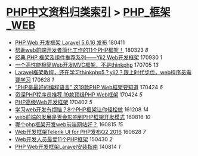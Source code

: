 [PHP中文资料归类索引](../README.md) > [PHP_框架_WEB](PHP_框架_WEB.md)
====
- [PHP Web 开发框架 Laravel 5.6.16 发布](http://jkwz.applinzi.com/ittc/7090708336679060491.html#PHP+Web+%E5%BC%80%E5%8F%91%E6%A1%86%E6%9E%B6+Laravel+5.6.16+%E5%8F%91%E5%B8%83) 180411  
- [帮助web前端开发者简化工作的11个PHP框架！](http://jkwz.applinzi.com/ittc/7083707334457295889.html#%E5%B8%AE%E5%8A%A9web%E5%89%8D%E7%AB%AF%E5%BC%80%E5%8F%91%E8%80%85%E7%AE%80%E5%8C%96%E5%B7%A5%E4%BD%9C%E7%9A%8411%E4%B8%AAPHP%E6%A1%86%E6%9E%B6%EF%BC%81) 180323 *8* 
- [经典 PHP 框架及组件推荐系列——Yii2 Web开发框架](http://jkwz.applinzi.com/ittc/7019068163176793104.html#%E7%BB%8F%E5%85%B8+PHP+%E6%A1%86%E6%9E%B6%E5%8F%8A%E7%BB%84%E4%BB%B6%E6%8E%A8%E8%8D%90%E7%B3%BB%E5%88%97%E2%80%94%E2%80%94Yii2+Web%E5%BC%80%E5%8F%91%E6%A1%86%E6%9E%B6) 170930 *1* 
- [一个高性能极简Web开发MVC框架，不是thinkphp](http://jkwz.applinzi.com/ittc/6986812407757145092.html#%E4%B8%80%E4%B8%AA%E9%AB%98%E6%80%A7%E8%83%BD%E6%9E%81%E7%AE%80Web%E5%BC%80%E5%8F%91MVC%E6%A1%86%E6%9E%B6%EF%BC%8C%E4%B8%8D%E6%98%AFthinkphp) 170705 *13* 
- [Laravel框架教程，还在学习thinkphp5？yii2？跟上时代步伐，web程序员需要学习](http://jkwz.applinzi.com/ittc/6984192732808348676.html#Laravel%E6%A1%86%E6%9E%B6%E6%95%99%E7%A8%8B%EF%BC%8C%E8%BF%98%E5%9C%A8%E5%AD%A6%E4%B9%A0thinkphp5%EF%BC%9Fyii2%EF%BC%9F%E8%B7%9F%E4%B8%8A%E6%97%B6%E4%BB%A3%E6%AD%A5%E4%BC%90%EF%BC%8Cweb%E7%A8%8B%E5%BA%8F%E5%91%98%E9%9C%80%E8%A6%81%E5%AD%A6%E4%B9%A0) 170628 *1* 
- [“PHP是最好的编程语言” 这19款PHP Web框架要知道](http://jkwz.applinzi.com/ittc/6960158125398164484.html#%E2%80%9CPHP%E6%98%AF%E6%9C%80%E5%A5%BD%E7%9A%84%E7%BC%96%E7%A8%8B%E8%AF%AD%E8%A8%80%E2%80%9D+%E8%BF%9919%E6%AC%BEPHP+Web%E6%A1%86%E6%9E%B6%E8%A6%81%E7%9F%A5%E9%81%93) 170424 *6* 
- [资深PHP程序员推荐 19款顶级PHP Web框架](http://jkwz.applinzi.com/ittc/6960158125435913221.html#%E8%B5%84%E6%B7%B1PHP%E7%A8%8B%E5%BA%8F%E5%91%98%E6%8E%A8%E8%8D%90+19%E6%AC%BE%E9%A1%B6%E7%BA%A7PHP+Web%E6%A1%86%E6%9E%B6) 170424 *5* 
- [PHP高级Web开发框架](http://jkwz.applinzi.com/ittc/6951833678597604356.html#PHP%E9%AB%98%E7%BA%A7Web%E5%BC%80%E5%8F%91%E6%A1%86%E6%9E%B6) 170402 *5* 
- [学习web开发有烦恼？8个PHP框架让你轻松做](http://jkwz.applinzi.com/ittc/6909264635223344132.html#%E5%AD%A6%E4%B9%A0web%E5%BC%80%E5%8F%91%E6%9C%89%E7%83%A6%E6%81%BC%EF%BC%9F8%E4%B8%AAPHP%E6%A1%86%E6%9E%B6%E8%AE%A9%E4%BD%A0%E8%BD%BB%E6%9D%BE%E5%81%9A) 161208 *14* 
- [web前端的发展是否会影响到PHP框架开发模式](http://jkwz.applinzi.com/ittc/6867000328951694341.html#web%E5%89%8D%E7%AB%AF%E7%9A%84%E5%8F%91%E5%B1%95%E6%98%AF%E5%90%A6%E4%BC%9A%E5%BD%B1%E5%93%8D%E5%88%B0PHP%E6%A1%86%E6%9E%B6%E5%BC%80%E5%8F%91%E6%A8%A1%E5%BC%8F) 160816 *10* 
- [哪个php框架开发web前端网站好？](http://jkwz.applinzi.com/ittc/6866600535934895109.html#%E5%93%AA%E4%B8%AAphp%E6%A1%86%E6%9E%B6%E5%BC%80%E5%8F%91web%E5%89%8D%E7%AB%AF%E7%BD%91%E7%AB%99%E5%A5%BD%EF%BC%9F) 160815 *15* 
- [Web开发框架Telerik UI for PHP发布Q2 2016](http://jkwz.applinzi.com/ittc/6848632634670056452.html#Web%E5%BC%80%E5%8F%91%E6%A1%86%E6%9E%B6Telerik+UI+for+PHP%E5%8F%91%E5%B8%83Q2+2016) 160628 *7* 
- [Web开发人员最爱11个PHP框架](http://jkwz.applinzi.com/ittc/547650611412013978.html#Web%E5%BC%80%E5%8F%91%E4%BA%BA%E5%91%98%E6%9C%80%E7%88%B111%E4%B8%AAPHP%E6%A1%86%E6%9E%B6) 150430 *2* 
- [PHP Web开发框架Laravel安装指南](http://jkwz.applinzi.com/ittc/547650611370806026.html#PHP+Web%E5%BC%80%E5%8F%91%E6%A1%86%E6%9E%B6Laravel%E5%AE%89%E8%A3%85%E6%8C%87%E5%8D%97) 140814 *1* 
